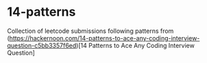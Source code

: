 # 14-patterns

Collection of leetcode submissions following patterns from (https://hackernoon.com/14-patterns-to-ace-any-coding-interview-question-c5bb3357f6ed)[14 Patterns to Ace Any Coding Interview Question]
